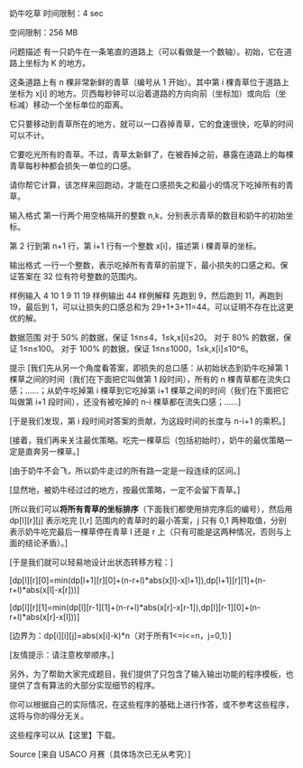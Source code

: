 奶牛吃草
时间限制：4 sec

空间限制：256 MB

问题描述
有一只奶牛在一条笔直的道路上（可以看做是一个数轴）。初始，它在道路上坐标为 K 的地方。

这条道路上有 n 棵非常新鲜的青草（编号从 1 开始）。其中第 i 棵青草位于道路上坐标为 x[i] 的地方。贝西每秒钟可以沿着道路的方向向前（坐标加）或向后（坐标减）移动一个坐标单位的距离。

它只要移动到青草所在的地方，就可以一口吞掉青草，它的食速很快，吃草的时间可以不计。

它要吃光所有的青草。不过，青草太新鲜了，在被吞掉之前，暴露在道路上的每棵青草每秒种都会损失一单位的口感。

请你帮它计算，该怎样来回跑动，才能在口感损失之和最小的情况下吃掉所有的青草。

输入格式
第一行两个用空格隔开的整数 n,k，分别表示青草的数目和奶牛的初始坐标。

第 2 行到第 n+1 行，第 i+1 行有一个整数 x[i]，描述第 i 棵青草的坐标。

输出格式
一行一个整数，表示吃掉所有青草的前提下，最小损失的口感之和。保证答案在 32 位有符号整数的范围内。

样例输入
4 10
1
9
11
19
样例输出
44
样例解释
先跑到 9，然后跑到 11，再跑到 19，最后到 1，可以让损失的口感总和为 29+1+3+11=44。可以证明不存在比这更优的解。

数据范围
对于 50% 的数据，保证 1≤n≤4，1≤k,x[i]≤20。 对于 80% 的数据，保证 1≤n≤100。 对于 100% 的数据，保证 1≤n≤1000，1≤k,x[i]≤10^6。

提示
[我们先从另一个角度看答案，即损失的总口感：从初始状态到奶牛吃掉第 1 棵草之间的时间（我们在下面把它叫做第 1 段时间），所有的 n 棵青草都在流失口感；……；从奶牛吃掉第 i 棵草到它吃掉第 i+1 棵草之间的时间（我们在下面把它叫做第 i+1 段时间），还没有被吃掉的 n-i 棵草都在流失口感；……]

[于是我们发现，第 i 段时间对答案的贡献，为这段时间的长度与 n-i+1 的乘积。]

[接着，我们再来关注最优策略。吃完一棵草后（包括初始时），奶牛的最优策略一定是直奔另一棵草。]

[由于奶牛不会飞，所以奶牛走过的所有路一定是一段连续的区间。]

[显然地，被奶牛经过过的地方，按最优策略，一定不会留下青草。]

[所以我们可以**将所有青草的坐标排序**（下面我们都使用排完序后的编号），然后用 dp[l][r][j] 表示吃完 [l,r] 范围内的青草时的最小答案，j 只有 0,1 两种取值，分别表示奶牛吃完最后一棵草停在青草 l 还是 r 上（只有可能是这两种情况，否则与上面的结论矛盾）。]

[于是我们就可以轻易地设计出状态转移方程：]

[dp[l][r][0]=min(dp[l+1][r][0]+(n-r+l)*abs(x[l]-x[l+1]),dp[l+1][r][1]+(n-r+l)*abs(x[l]-x[r]))]

[dp[l][r][1]=min(dp[l][r-1][1]+(n-r+l)*abs(x[r]-x[r-1]),dp[l][r-1][0]+(n-r+l)*abs(x[r]-x[l]))]

[边界为：dp[i][i][j]=abs(x[i]-k)*n（对于所有1<=i<=n，j=0,1）]

[友情提示：请注意枚举顺序。]

另外，为了帮助大家完成题目，我们提供了只包含了输入输出功能的程序模板，也提供了含有算法的大部分实现细节的程序。

你可以根据自己的实际情况，在这些程序的基础上进行作答，或不参考这些程序，这将与你的得分无关。

这些程序可以从【这里】下载。

Source
[来自 USACO 月赛（具体场次已无从考究）]